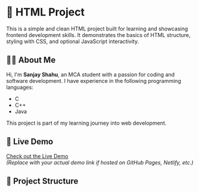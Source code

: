 # 🌟 HTML Project

This is a simple and clean HTML project built for learning and showcasing frontend development skills. It demonstrates the basics of HTML structure, styling with CSS, and optional JavaScript interactivity.

## 👨‍🎓 About Me

Hi, I'm **Sanjay Shahu**, an MCA student with a passion for coding and software development. I have experience in the following programming languages:

- C
- C++
- Java

This project is part of my learning journey into web development.

## 🚀 Live Demo

[Check out the Live Demo](https://your-live-demo-link.com)  
*(Replace with your actual demo link if hosted on GitHub Pages, Netlify, etc.)*

## 📁 Project Structure

